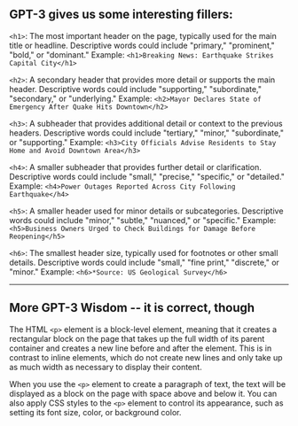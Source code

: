 ## GPT-3 gives us some interesting fillers:

`<h1>`: The most important header on the page, typically used for the main title or headline. Descriptive words could include "primary," "prominent," "bold," or "dominant."
Example: `<h1>Breaking News: Earthquake Strikes Capital City</h1>`

`<h2>`: A secondary header that provides more detail or supports the main header. Descriptive words could include "supporting," "subordinate," "secondary," or "underlying."
Example: `<h2>Mayor Declares State of Emergency After Quake Hits Downtown</h2>`

`<h3>`: A subheader that provides additional detail or context to the previous headers. Descriptive words could include "tertiary," "minor," "subordinate," or "supporting."
Example: `<h3>City Officials Advise Residents to Stay Home and Avoid Downtown Area</h3>`

`<h4>`: A smaller subheader that provides further detail or clarification. Descriptive words could include "small," "precise," "specific," or "detailed."
Example: `<h4>Power Outages Reported Across City Following Earthquake</h4>`

`<h5>`: A smaller header used for minor details or subcategories. Descriptive words could include "minor," "subtle," "nuanced," or "specific."
Example: `<h5>Business Owners Urged to Check Buildings for Damage Before Reopening</h5>`

`<h6>`: The smallest header size, typically used for footnotes or other small details. Descriptive words could include "small," "fine print," "discrete," or "minor."
Example: `<h6>*Source: US Geological Survey</h6>`

---

## More GPT-3 Wisdom -- it **is** correct, though  

The HTML `<p>` element is a block-level element, meaning that it creates a rectangular block on the page that takes up the full width of its parent container and creates a new line before and after the element. This is in contrast to inline elements, which do not create new lines and only take up as much width as necessary to display their content.

When you use the `<p>` element to create a paragraph of text, the text will be displayed as a block on the page with space above and below it. You can also apply CSS styles to the `<p>` element to control its appearance, such as setting its font size, color, or background color.

